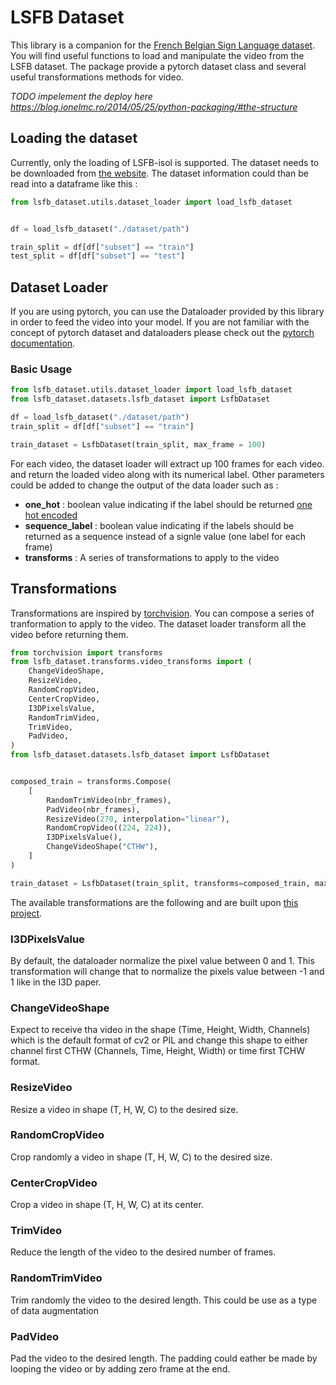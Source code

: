 # LSFB Dataset

This library is a companion for the [French Belgian Sign Language dataset](https://lsfb.info.unamur.be/). You will find useful functions to load and manipulate the video from the LSFB dataset. The package provide a pytorch dataset class and several useful transformations methods for video.

*TODO impelement the deploy here https://blog.ionelmc.ro/2014/05/25/python-packaging/#the-structure*

## Loading the dataset

Currently, only the loading of LSFB-isol is supported. The dataset needs to be downloaded from [the website](https://lsfb.info.unamur.be/). The dataset information could than be read into a dataframe like this :

```python
from lsfb_dataset.utils.dataset_loader import load_lsfb_dataset


df = load_lsfb_dataset("./dataset/path")

train_split = df[df["subset"] == "train"]
test_split = df[df["subset"] == "test"]
```

## Dataset Loader

If you are using pytorch, you can use the Dataloader provided by this library in order to feed the video into your model. If you are not familiar with the concept of pytorch dataset and dataloaders please check out the [pytorch documentation](https://pytorch.org/tutorials/beginner/basics/data_tutorial.html).

### Basic Usage

```python
from lsfb_dataset.utils.dataset_loader import load_lsfb_dataset
from lsfb_dataset.datasets.lsfb_dataset import LsfbDataset

df = load_lsfb_dataset("./dataset/path")
train_split = df[df["subset"] == "train"]

train_dataset = LsfbDataset(train_split, max_frame = 100)

```

For each video, the dataset loader will extract up 100 frames for each video. and return the loaded video along with its numerical label. Other parameters could be added to change the output of the data loader such as :

- **one_hot** : boolean value indicating if the label should be returned [one hot encoded](https://wikipedia.org/wiki/Encodage_one-hot)
- **sequence_label** : boolean value indicating if the labels should be returned as a sequence instead of a signle value (one label for each frame)
- **transforms** : A series of transformations to apply to the video

## Transformations

Transformations are inspired by [torchvision](https://pytorch.org/vision/stable/transforms.html). You can compose a series of tranformation to apply to the video. The dataset loader transform all the video before returning them.

```python
from torchvision import transforms
from lsfb_dataset.transforms.video_transforms import (
    ChangeVideoShape,
    ResizeVideo,
    RandomCropVideo,
    CenterCropVideo,
    I3DPixelsValue,
    RandomTrimVideo,
    TrimVideo,
    PadVideo,
)
from lsfb_dataset.datasets.lsfb_dataset import LsfbDataset


composed_train = transforms.Compose(
    [
        RandomTrimVideo(nbr_frames),
        PadVideo(nbr_frames),
        ResizeVideo(270, interpolation="linear"),
        RandomCropVideo((224, 224)),
        I3DPixelsValue(),
        ChangeVideoShape("CTHW"),
    ]
)

train_dataset = LsfbDataset(train_split, transforms=composed_train, max_frame = 100)

```

The available transformations are the following and are built upon [this project](https://github.com/hassony2/torch_videovision/blob/master/torchvideotransforms/functional.py).

### I3DPixelsValue

By default, the dataloader normalize the pixel value between 0 and 1. This transformation will change that to normalize the pixels value between -1 and 1 like in the I3D paper.

### ChangeVideoShape

Expect to receive tha video in the shape (Time, Height, Width, Channels) which is the default format of cv2 or PIL and change this shape to either channel first CTHW (Channels, Time, Height, Width) or time first TCHW format.

### ResizeVideo

Resize a video in shape (T, H, W, C) to the desired size.

### RandomCropVideo

Crop randomly a video in shape (T, H, W, C) to the desired size.

### CenterCropVideo

Crop a video in shape (T, H, W, C) at its center.

### TrimVideo

Reduce the length of the video to the desired number of frames. 

### RandomTrimVideo

Trim randomly the video to the desired length. This could be use as a type of data augmentation

### PadVideo 

Pad the video to the desired length. The padding could eather be made by looping the video or by adding zero frame at the end.
